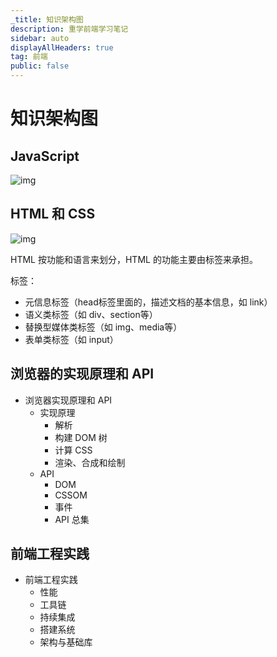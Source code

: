 ```yaml
---
_title: 知识架构图
description: 重学前端学习笔记
sidebar: auto
displayAllHeaders: true
tag: 前端
public: false
---
```


# 知识架构图

## JavaScript

![img](https://s2.ax1x.com/2019/06/16/VTNrkT.png)

## HTML 和 CSS

![img](https://s2.ax1x.com/2019/06/16/VTU0vd.md.png)

HTML 按功能和语言来划分，HTML 的功能主要由标签来承担。

标签：

- 元信息标签（head标签里面的，描述文档的基本信息，如 link）
- 语义类标签（如 div、section等）
- 替换型媒体类标签（如 img、media等）
- 表单类标签（如 input）

## 浏览器的实现原理和 API

- 浏览器实现原理和 API
  - 实现原理
    - 解析
    - 构建 DOM 树
    - 计算 CSS
    - 渲染、合成和绘制
  - API
    - DOM
    - CSSOM
    - 事件
    - API 总集

## 前端工程实践

- 前端工程实践
  - 性能
  - 工具链
  - 持续集成
  - 搭建系统
  - 架构与基础库


